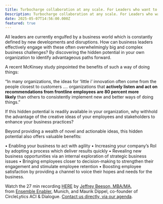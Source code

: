 ```yaml
---
title: Turbocharge collaboration at any scale. For Leaders who want to thrive.
Description: Turbocharge collaboration at any scale. For Leaders who want to thrive.
date: 2025-05-07T14:56:00.000Z
featured: true
---
```

All leaders are currently engulfed by a business world which is constantly defined by new developments and disruptions. How can business leaders effectively engage with these often overwhelmingly big and complex business challenges? By discovering the hidden potential in your own organization to identify advantageous paths forward.

A recent McKinsey study pinpointed the benefits of such a way of doing things:

“In many organizations, the ideas for ‘little i’ innovation often come from the people closest to customers …. organizations that **actively listen and act on recommendations from frontline employees are 80 percent more likely** than others to consistently implement new and better ways of doing things.”


If this hidden potential is readily available in your organization, why withhold the advantage of the creative ideas of your employees and stakeholders to enhance your business practices?

Beyond providing a wealth of novel and actionable ideas, this hidden potential also offers valuable benefits:

• Enabling your business to act with agility
• Increasing your company’s RoI by adopting a process which deliver results quickly
• Revealing new business opportunities via an internal exploration of strategic business issues
• Bringing employees closer to decision-making to strengthen their engagement and stimulate employee retention
• Boosting employee satisfaction by providing a channel to voice their hopes and needs for the business.

Watch the 27 min recording [HERE](https://vimeo.com/938303723/3813420460?share=copy) by [Jeffrey Beeson, MBA/MA](https://www.linkedin.com/in/jeffreybeeson/), from [Ensemble Enabler](https://www.linkedin.com/company/ensemble-enabler/), Munich, and Maurik Dippel, co-founder of CircleLytics ACI & Dialogue. [Contact us directly, via our agenda](https://calendly.com/circlelytics).
